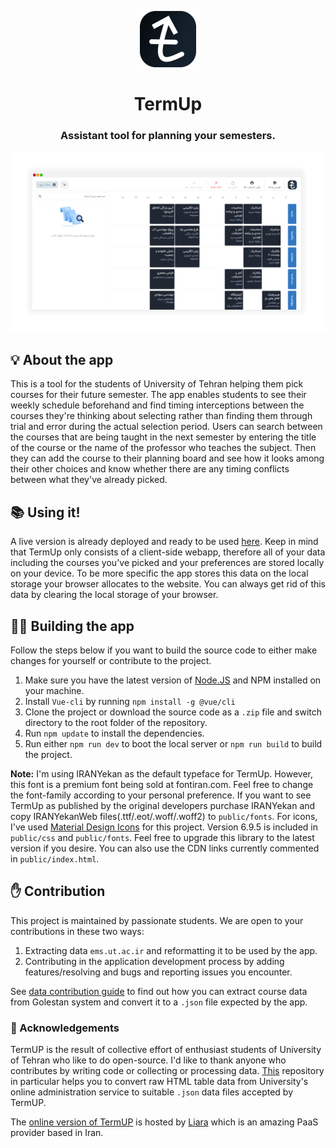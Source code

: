 <p align="center">
	<img src="https://github.com/danamira/TermUp/blob/master/.github/TUP-LOGO.png" alt="TermUP logo">
</p>
<h1 align="center">TermUp</h1>
<h3 align="center">Assistant tool for planning your semesters.</h3>
<p align="center">
	<img src="https://github.com/danamira/TermUp/blob/master/.github/Preview.png" alt="Preview image for TermUp">
</p>
<h2>💡 About the app</h2>
<p>This is a tool for the students of University of Tehran helping them pick courses for their future semester. The app enables students to see their weekly schedule beforehand and find timing interceptions between the courses they're thinking about selecting rather than finding them through trial and error during the actual selection period. Users can search between the courses that are being taught in the next semester by entering the title of the course or the name of the professor who teaches the subject. Then they can add the course to their planning board and see how it looks among their other choices and know whether there are any timing conflicts between what they've already picked.</p>
<h2>📚 Using it!</h2>
    <p>A live version is already deployed and ready to be used <a href="http://termup.iran.liara.run">here</a>. Keep in mind that TermUp only consists of a client-side webapp, therefore all of your data including the courses you've picked and your preferences are stored locally on your device. To be more specific the app stores this data on the local storage your browser allocates to the website. You can always get rid of this data by clearing the local storage of your browser.</p>
<h2>👩‍💻 Building the app</h2>
<p>Follow the steps below if you want to build the source code to either make changes for yourself or contribute to the project.
  <ol>
        <li>Make sure you have the latest version of <a href="https://nodejs.org">Node.JS</a> and NPM installed on your machine.</li>
        <li>Install <code>Vue-cli</code> by running <code>npm install -g @vue/cli</code></li>
        <li>Clone the project or download the source code as a <code>.zip</code> file and switch directory to the root folder of the repository.</li>
        <li>Run <code>npm update</code> to install the dependencies.</li>
        <li>Run either <code>npm run dev</code> to boot the local server or <code>npm run build</code> to build the project.
  </ol>
  <p><b>Note:</b>
  I'm using IRANYekan as the default typeface for TermUp. However, this font is a premium font being sold at fontiran.com. Feel free to change the font-family according to your personal preference. If you want to see TermUp as published by the original developers purchase IRANYekan and copy IRANYekanWeb files(.ttf/.eot/.woff/.woff2) to <code>public/fonts</code>.
  For icons, I've used <a href="https://materialdesignicons.com/" title="Material Design Icons Website">Material Design Icons</a> for this project. Version 6.9.5 is included in <code>public/css</code> and  <code>public/fonts</code>. Feel free to upgrade this library to the latest version if you desire. You can also use the CDN links currently commented in <code>public/index.html</code>.
  </p>

  
<h2>✋ Contribution</h2>
<p>This project is maintained by passionate students. We are open to your contributions in these two ways:</p>
<ol>
    <li>Extracting data <code>ems.ut.ac.ir</code> and reformatting it to be used by the app.</li>
    <li>Contributing in the application development process by adding features/resolving and bugs and reporting issues you encounter.</li>
</ol>
<p>See <a href='#'>data contribution guide</a> to find out how you can extract course data from Golestan system and convert it to a <code>.json</code> file expected by the app.</p>

<h3>🌹 Acknowledgements</h3>
<p>TermUP is the result of collective effort of enthusiast students of University of Tehran who like to do open-source. I'd like to thank anyone who contributes by writing code or collecting or processing data. <a href="https://github.com/ArmanHajmohammadi/TermUp-HTML2JSON">This</a> repository in particular helps you to convert raw HTML table data from University's online administration service to suitable <code>.json</code> data files accepted by TermUP.</p>

<p>The <a href="http://termup.nl/">online version of TermUP</a> is hosted by <a href="https://liara.ir/">Liara</a> which is an amazing PaaS provider based in Iran.